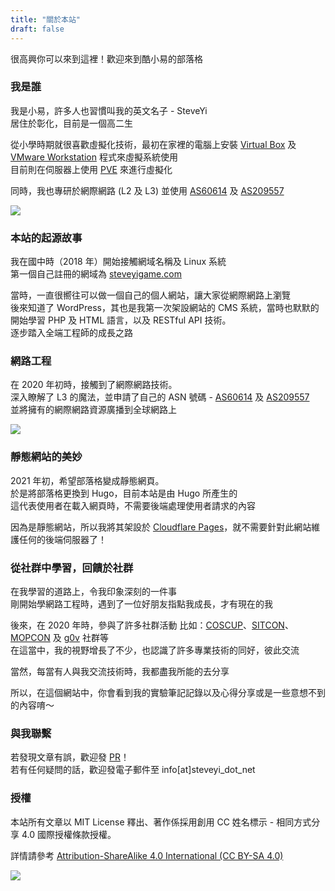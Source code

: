 ```yaml
---
title: "關於本站"
draft: false
---
```


很高興你可以來到這裡！歡迎來到酷小易的部落格

### 我是誰

我是小易，許多人也習慣叫我的英文名子 - SteveYi  
居住於彰化，目前是一個高二生

從小學時期就很喜歡虛擬化技術，最初在家裡的電腦上安裝 [Virtual Box](https://www.virtualbox.org/) 及 [VMware Workstation](https://www.vmware.com/products/workstation-pro.html) 程式來虛擬系統使用  
目前則在伺服器上使用 [PVE](https://pve.proxmox.com/) 來進行虛擬化

同時，我也專研於網際網路 (L2 及 L3) 並使用 [AS60614](https://whois.steveyi.net/whois/AS60614) 及 [AS209557](https://whois.steveyi.net/whois/AS209557)

![](https://static-a1.steveyi.net/media/yi/life/image04.jpg)

### 本站的起源故事

我在國中時（2018 年）開始接觸網域名稱及 Linux 系統  
第一個自己註冊的網域為 [steveyigame.com](https://whois.steveyi.net/whois/steveyigame.com)

當時，一直很嚮往可以做一個自己的個人網站，讓大家從網際網路上瀏覽  
後來知道了 WordPress，其也是我第一次架設網站的 CMS 系統，當時也默默的開始學習 PHP 及 HTML 語言，以及 RESTful API 技術。  
逐步踏入全端工程師的成長之路  

### 網路工程

在 2020 年初時，接觸到了網際網路技術。  
深入瞭解了 L3 的魔法，並申請了自己的 ASN 號碼 - [AS60614](https://whois.steveyi.net/whois/AS60614) 及 [AS209557](https://whois.steveyi.net/whois/AS209557)  
並將擁有的網際網路資源廣播到全球網路上

![](https://static-a1.steveyi.net/media/blog/1614068570.png)

### 靜態網站的美妙

2021 年初，希望部落格變成靜態網頁。  
於是將部落格更換到 Hugo，目前本站是由 Hugo 所產生的  
這代表使用者在載入網頁時，不需要後端處理使用者請求的內容

因為是靜態網站，所以我將其架設於 [Cloudflare Pages](https://pages.cloudflare.com/)，就不需要針對此網站維護任何的後端伺服器了！

### 從社群中學習，回饋於社群

在我學習的道路上，令我印象深刻的一件事  
剛開始學網路工程時，遇到了一位好朋友指點我成長，才有現在的我

後來，在 2020 年時，參與了許多社群活動 比如：[COSCUP](https://coscup.org/)、[SITCON](https://sitcon.org/)、[MOPCON](https://mopcon.org/2020/) 及 [g0v](https://g0v.tw/) 社群等  
在這當中，我的視野增長了不少，也認識了許多專業技術的同好，彼此交流

當然，每當有人與我交流技術時，我都盡我所能的去分享

所以，在這個網站中，你會看到我的實驗筆記記錄以及心得分享或是一些意想不到的內容唷～

### 與我聯繫

若發現文章有誤，歡迎發 [PR](https://github.com/steveyiyo/blog_source/pulls)！  
若有任何疑問的話，歡迎發電子郵件至 info[at]steveyi_dot_net

### 授權

本站所有文章以 MIT License 釋出、著作係採用創用 CC 姓名標示 - 相同方式分享 4.0 國際授權條款授權。

詳情請參考 [Attribution-ShareAlike 4.0 International (CC BY-SA 4.0)](http://creativecommons.org/licenses/by-sa/4.0/)

![](https://mirrors.creativecommons.org/presskit/buttons/88x31/png/by-nc-sa.png)
